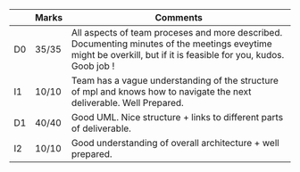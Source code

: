 |                |Marks                         |Comments                     |
|----------------|-------------------------------|-----------------------------|
|D0 | 35/35 |All aspects of team proceses and more described. Documenting minutes of the meetings eveytime might be overkill, but if it is feasible for you, kudos. Goob job !            |
|I1 | 10/10 |Team has a vague understanding of the structure of mpl and knows how to navigate the next deliverable. Well Prepared.           |
|D1 | 40/40 |Good UML. Nice structure + links to different parts of deliverable.           |
|I2 | 10/10 |Good understanding of overall architecture + well prepared.           |

